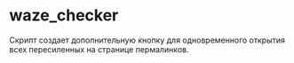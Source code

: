 # waze_checker

Скрипт создает дополнительную кнопку для одновременного открытия всех пересиленных на странице пермалинков. 
